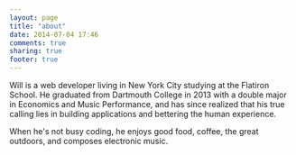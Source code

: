 ```yaml
---
layout: page
title: "about"
date: 2014-07-04 17:46
comments: true
sharing: true
footer: true
---
```


Will is a web developer living in New York City studying at the Flatiron School. He graduated from Dartmouth College in 2013 with a double major in Economics and Music Performance, and has since realized that his true calling lies in building applications and bettering the human experience. 

When he's not busy coding, he enjoys good food, coffee, the great outdoors, and composes electronic music. 

